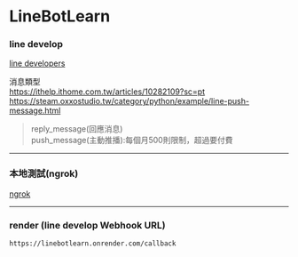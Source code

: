 # LineBotLearn

### line develop

[line developers](https://developers.line.biz/zh-hant/)

消息類型  
https://ithelp.ithome.com.tw/articles/10282109?sc=pt  
https://steam.oxxostudio.tw/category/python/example/line-push-message.html  
>reply_message(回應消息)   
push_message(主動推播):每個月500則限制，超過要付費  

***

### 本地測試(ngrok)

[ngrok](https://ngrok.com/)



***

### render (line develop Webhook URL)
```
https://linebotlearn.onrender.com/callback
```


[//]: # (### uWSGI&#40;網管&#41;)

[//]: # (pip install uWSGI)

